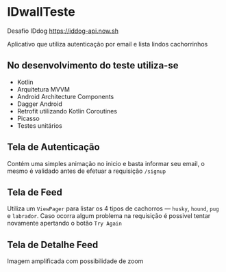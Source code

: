 # IDwallTeste
Desafio IDdog https://iddog-api.now.sh

Aplicativo que utiliza autenticação por email e lista lindos cachorrinhos

## No desenvolvimento do teste utiliza-se
* Kotlin
* Arquitetura MVVM 
* Android Architecture Components
* Dagger Android
* Retrofit utilizando Kotlin Coroutines
* Picasso
* Testes unitários

## Tela de Autenticação

Contém uma simples animação no inicio e basta informar seu email, o mesmo é validado antes de efetuar a requisição `/signup`

## Tela de Feed

Utiliza um `ViewPager` para listar os 4 tipos de cachorros — `husky`, `hound`, `pug` e `labrador`.
Caso ocorra algum problema na requisição é possivel tentar novamente apertando o botão `Try Again`

## Tela de Detalhe Feed

Imagem amplificada com possibilidade de zoom
